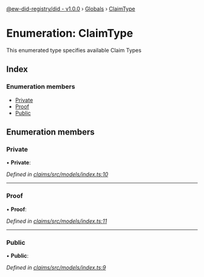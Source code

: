 [@ew-did-registry/did - v1.0.0](../README.md) › [Globals](../globals.md) › [ClaimType](claimtype.md)

# Enumeration: ClaimType

This enumerated type specifies available Claim Types

## Index

### Enumeration members

* [Private](claimtype.md#private)
* [Proof](claimtype.md#proof)
* [Public](claimtype.md#public)

## Enumeration members

###  Private

• **Private**:

*Defined in [claims/src/models/index.ts:10](https://github.com/energywebfoundation/ew-did-registry/blob/57502c6/packages/claims/src/models/index.ts#L10)*

___

###  Proof

• **Proof**:

*Defined in [claims/src/models/index.ts:11](https://github.com/energywebfoundation/ew-did-registry/blob/57502c6/packages/claims/src/models/index.ts#L11)*

___

###  Public

• **Public**:

*Defined in [claims/src/models/index.ts:9](https://github.com/energywebfoundation/ew-did-registry/blob/57502c6/packages/claims/src/models/index.ts#L9)*
